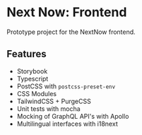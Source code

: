 # Next Now: Frontend

Prototype project for the NextNow frontend.

## Features

- Storybook
- Typescript
- PostCSS with `postcss-preset-env`
- CSS Modules
- TailwindCSS + PurgeCSS
- Unit tests with mocha
- Mocking of GraphQL API's with Apollo
- Multilingual interfaces with i18next
